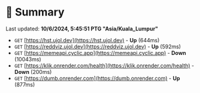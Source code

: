 # 📖 Summary
Last updated: **10/6/2024, 5:45:51 PTG "Asia/Kuala_Lumpur"**

- `GET` [https://hst.ujol.dev](https://hst.ujol.dev) - **Up** (644ms)
- `GET` [https://reddviz.ujol.dev](https://reddviz.ujol.dev) - **Up** (592ms)
- `GET` [https://memeapi.cyclic.app](https://memeapi.cyclic.app) - **Down** (10043ms)
- `GET` [https://klik.onrender.com/health](https://klik.onrender.com/health) - **Down** (200ms)
- `GET` [https://dumb.onrender.com](https://dumb.onrender.com) - **Up** (877ms)
